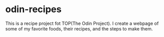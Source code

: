 # odin-recipes
This is a recipe project fot TOP(The Odin Project). I create a webpage of some of my favorite foods, their recipes, and the steps to make them.